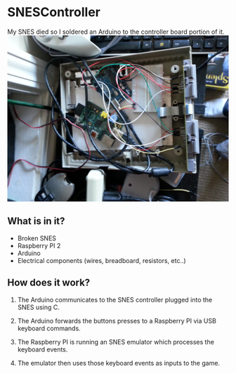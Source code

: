 # SNESController
My SNES died so I soldered an Arduino to the controller board portion of it.
![Image of SNES](https://raw.githubusercontent.com/ConnorAustin/SNESController/master/SnesPic.jpg)

## What is in it?
* Broken SNES
* Raspberry PI 2
* Arduino
* Electrical components (wires, breadboard, resistors, etc..)

## How does it work?
1. The Arduino communicates to the SNES controller plugged into the SNES using C.

2. The Arduino forwards the buttons presses to a Raspberry PI via USB keyboard commands.

3. The Raspberry PI is running an SNES emulator which processes the keyboard events.

4. The emulator then uses those keyboard events as inputs to the game.
